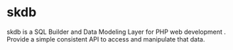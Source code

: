 skdb
====

skdb is a SQL Builder and Data Modeling Layer for PHP web development . Provide a simple consistent API to access and manipulate that data.
